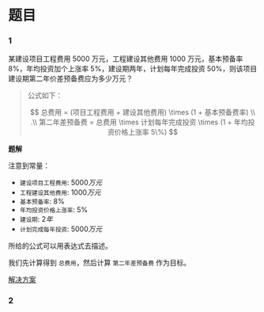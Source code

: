 # 题目

### 1
某建设项目工程费用 5000 万元，工程建设其他费用 1000 万元，基本预备率 8%，年均投资加个上涨率 5%，建设期两年，计划每年完成投资 50%，则该项目建设期第二年价差预备费应为多少万元？

> 公式如下：
> 
> $$
> 总费用 = (项目工程费用 + 建设其他费用) \times (1 + 基本预备费率) \\ 
> .\\
> 第二年差预备费 = 总费用 \times 计划每年完成投资 \times (1 + 年均投资价格上涨率 5\%)
> $$

**题解**

注意到常量：

- `建设项目工程费用`: $5000 万元$
- `工程建设其他费用`: $1000 万元$
- `基本预备率`: $8\%$
- `年均投资价格上涨率`: $5\%$
- `建设期`: $2 年$
- `计划完成每年投资`: $5000 万元$

所给的公式可以用表达式去描述。

我们先计算得到 `总费用`，然后计算 `第二年差预备费` 作为目标。

[解决方案](./2.c)

### 2

